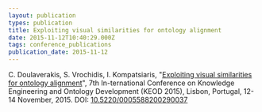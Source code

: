```yaml
---
layout: publication
types: publication
title: Exploiting visual similarities for ontology alignment
date: 2015-11-12T10:40:29.000Z
tags: conference_publications
publication_date: 2015-11-12
---
```

C. Doulaverakis, S. Vrochidis, I. Kompatsiaris, "[Exploiting visual similarities for ontology alignment](https://www.scitepress.org/Link.aspx?doi=10.5220/0005588200290037)", 7th In-ternational Conference on Knowledge Engineering and Ontology Development (KEOD 2015), Lisbon, Portugal, 12-14 November, 2015. DOI: [10.5220/0005588200290037](https://www.semanticscholar.org/paper/Exploiting-Visual-Similarities-for-Ontology-Doulaverakis-Vrochidis/95df98708d5e796768fa55367d4cef52ec365b34)